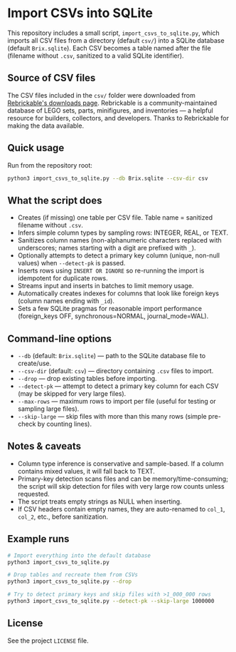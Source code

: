 Import CSVs into SQLite
=======================

This repository includes a small script, `import_csvs_to_sqlite.py`, which imports all CSV files from a directory (default `csv/`) into a SQLite database (default `Brix.sqlite`). Each CSV becomes a table named after the file (filename without `.csv`, sanitized to a valid SQLite identifier).

Source of CSV files
-------------------

The CSV files included in the `csv/` folder were downloaded from [Rebrickable's downloads page](https://rebrickable.com/downloads/). Rebrickable is a community-maintained database of LEGO sets, parts, minifigures, and inventories — a helpful resource for builders, collectors, and developers. Thanks to Rebrickable for making the data available.

Quick usage
-----------

Run from the repository root:

```bash
python3 import_csvs_to_sqlite.py --db Brix.sqlite --csv-dir csv
```

What the script does
---------------------

- Creates (if missing) one table per CSV file. Table name = sanitized filename without `.csv`.
- Infers simple column types by sampling rows: INTEGER, REAL, or TEXT.
- Sanitizes column names (non-alphanumeric characters replaced with underscores; names starting with a digit are prefixed with `_`).
- Optionally attempts to detect a primary key column (unique, non-null values) when `--detect-pk` is passed.
- Inserts rows using `INSERT OR IGNORE` so re-running the import is idempotent for duplicate rows.
- Streams input and inserts in batches to limit memory usage.
- Automatically creates indexes for columns that look like foreign keys (column names ending with `_id`).
- Sets a few SQLite pragmas for reasonable import performance (foreign_keys OFF, synchronous=NORMAL, journal_mode=WAL).

Command-line options
---------------------

- `--db` (default: `Brix.sqlite`) — path to the SQLite database file to create/use.
- `--csv-dir` (default: `csv`) — directory containing `.csv` files to import.
- `--drop` — drop existing tables before importing.
- `--detect-pk` — attempt to detect a primary key column for each CSV (may be skipped for very large files).
- `--max-rows` — maximum rows to import per file (useful for testing or sampling large files).
- `--skip-large` — skip files with more than this many rows (simple pre-check by counting lines).

Notes & caveats
--------------

- Column type inference is conservative and sample-based. If a column contains mixed values, it will fall back to TEXT.
- Primary-key detection scans files and can be memory/time-consuming; the script will skip detection for files with very large row counts unless requested.
- The script treats empty strings as NULL when inserting.
- If CSV headers contain empty names, they are auto-renamed to `col_1`, `col_2`, etc., before sanitization.

Example runs
------------

```bash
# Import everything into the default database
python3 import_csvs_to_sqlite.py

# Drop tables and recreate them from CSVs
python3 import_csvs_to_sqlite.py --drop

# Try to detect primary keys and skip files with >1_000_000 rows
python3 import_csvs_to_sqlite.py --detect-pk --skip-large 1000000
```

License
-------

See the project `LICENSE` file.

